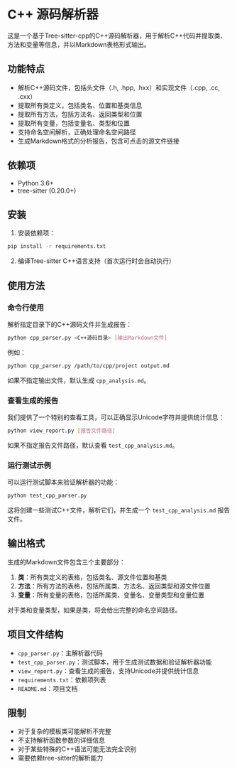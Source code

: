 # C++ 源码解析器

这是一个基于Tree-sitter-cpp的C++源码解析器，用于解析C++代码并提取类、方法和变量等信息，并以Markdown表格形式输出。

## 功能特点

- 解析C++源码文件，包括头文件（.h, .hpp, .hxx）和实现文件（.cpp, .cc, .cxx）
- 提取所有类定义，包括类名、位置和基类信息
- 提取所有方法，包括方法名、返回类型和位置
- 提取所有变量，包括变量名、类型和位置
- 支持命名空间解析，正确处理命名空间路径
- 生成Markdown格式的分析报告，包含可点击的源文件链接

## 依赖项

- Python 3.6+
- tree-sitter (0.20.0+)

## 安装

1. 安装依赖项：

```bash
pip install -r requirements.txt
```

2. 编译Tree-sitter C++语言支持（首次运行时会自动执行）

## 使用方法

### 命令行使用

解析指定目录下的C++源码文件并生成报告：

```bash
python cpp_parser.py <C++源码目录> [输出Markdown文件]
```

例如：

```bash
python cpp_parser.py /path/to/cpp/project output.md
```

如果不指定输出文件，默认生成 `cpp_analysis.md`。

### 查看生成的报告

我们提供了一个特别的查看工具，可以正确显示Unicode字符并提供统计信息：

```bash
python view_report.py [报告文件路径]
```

如果不指定报告文件路径，默认查看 `test_cpp_analysis.md`。

### 运行测试示例

可以运行测试脚本来验证解析器的功能：

```bash
python test_cpp_parser.py
```

这将创建一些测试C++文件，解析它们，并生成一个 `test_cpp_analysis.md` 报告文件。

## 输出格式

生成的Markdown文件包含三个主要部分：

1. **类**：所有类定义的表格，包括类名、源文件位置和基类
2. **方法**：所有方法的表格，包括所属类、方法名、返回类型和源文件位置
3. **变量**：所有变量的表格，包括所属类、变量名、变量类型和变量位置

对于类和变量类型，如果是类，将会给出完整的命名空间路径。

## 项目文件结构

- `cpp_parser.py`：主解析器代码
- `test_cpp_parser.py`：测试脚本，用于生成测试数据和验证解析器功能
- `view_report.py`：查看生成的报告，支持Unicode并提供统计信息
- `requirements.txt`：依赖项列表
- `README.md`：项目文档

## 限制

- 对于复杂的模板类可能解析不完整
- 不支持解析函数参数的详细信息
- 对于某些特殊的C++语法可能无法完全识别
- 需要依赖tree-sitter的解析能力 